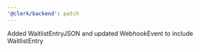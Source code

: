 ```yaml
---
'@clerk/backend': patch
---
```


Added WaitlistEntryJSON and updated WebhookEvent to include WaitlistEntry

